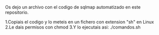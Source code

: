 Os dejo un archivo con el codigo de sqlmap automatizado en este repositorio.

1.Copiais el codigo y lo meteis en un fichero con extension "sh" en Linux
2.Le dais permisos con chmod
3.Y lo ejecutais asi: ./comandos.sh
